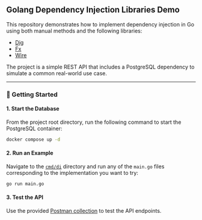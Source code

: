 ## Golang Dependency Injection Libraries Demo

This repository demonstrates how to implement dependency injection in Go using both manual methods and the following libraries:

- [Dig](https://github.com/uber-go/dig)
- [Fx](https://github.com/uber-go/fx)
- [Wire](https://github.com/google/wire)

The project is a simple REST API that includes a PostgreSQL dependency to simulate a common real-world use case.

---

### 🚀 Getting Started

#### 1. Start the Database

From the project root directory, run the following command to start the PostgreSQL container:

```bash
docker compose up -d
```

#### 2. Run an Example

Navigate to the [`cmd/di`](https://github.com/andreiac-silva/go-di-demo/tree/main/cmd/di) directory and run any of the `main.go` files corresponding to the implementation you want to try:

```bash
go run main.go
```

#### 3. Test the API

Use the provided [Postman collection](https://github.com/andreiac-silva/go-di-demo/blob/main/docs/bookstore_api.json) to test the API endpoints.
